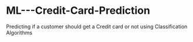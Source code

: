 # ML---Credit-Card-Prediction
Predicting if a customer should get a Credit card or not using Classification Algorithms
